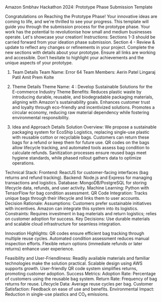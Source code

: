 Amazon Smbhav Hackathon 2024: Prototype Phase Submission Template

Congratulations on Reaching the Prototype Phase!
Your innovative ideas are coming to life, and we're thrilled to see your progress. This template will guide you through the submission process for the prototype phase. Your work has the potential to revolutionise how small and medium businesses operate. Let's showcase your creation!
Instructions:
Sections 1-3 should be carried forward from your ideation phase submission. 
Section 4 - Review & update to reflect any changes or refinements in your project.
Complete the new sections with details about your prototype.
Ensure all links are working and accessible.
Don't hesitate to highlight your achievements and the unique aspects of your prototype.

1. Team Details
Team Name: Error 64
Team Members:
Aerin Patel
Lingaraj Patil
Amit
Prem Kolte

2. Theme Details
Theme Name: 4 : Develop Sustainable Solutions for the E-commerce Industry
Theme Benefits:
Reduces plastic waste by introducing durable, reusable, and biodegradable packaging materials, aligning with Amazon's sustainability goals.
Enhances customer trust and loyalty through eco-friendly and incentivized solutions.
Promotes a circular economy, reducing raw material dependency while fostering environmental responsibility.


3. Idea and Approach Details
Solution Overview: 
We propose a sustainable packaging system for EcoShip Logistics, replacing single-use plastic with reusable cotton or recyclable bags. Customers can return these bags for a refund or keep them for future use. QR codes on the bags allow lifecycle tracking, and automated tools assess bag condition to calculate refunds. Sanitization processes ensure reused bags meet hygiene standards, while phased rollout gathers data to optimize operations.

Technical Stack:
Frontend: ReactJS for customer-facing interfaces (bag returns and refund tracking).
Backend: Node.js and Express for managing transactions and logistics.
Database: MongoDB/PostgreSQL for storing lifecycle data, refunds, and user activity.
Machine Learning: Python with TensorFlow for bag condition assessment.
QR Code Integration: Tracks unique bags through their lifecycle and links them to user accounts.
Decision Rationale:
 Assumptions: Customers prefer sustainable initiatives with incentives. Amazon can integrate this system into its logistics.
Constraints: Requires investment in bag materials and return logistics; relies on customer adoption for success.
Key Decisions: Use durable materials and scalable cloud infrastructure for seamless integration.

Innovation Highlights: 
QR codes ensure efficient bag tracking through multiple reuse cycles.
Automated condition assessment reduces manual inspection efforts.
Flexible return options (immediate refunds or later returns) enhance user experience.

Feasibility and User-Friendliness:
Readily available materials and familiar technologies make the solution practical.
Scalable design using AWS supports growth.
User-friendly QR code system simplifies returns, promoting customer adoption.
Success Metrics:
Adoption Rate: Percentage of customers using the reusable bag system.
Return Rate: Frequency of bag returns for reuse.
Lifecycle Data: Average reuse cycles per bag.
Customer Satisfaction: Feedback on ease of use and benefits.
Environmental Impact: Reduction in single-use plastics and CO₂ emissions.
